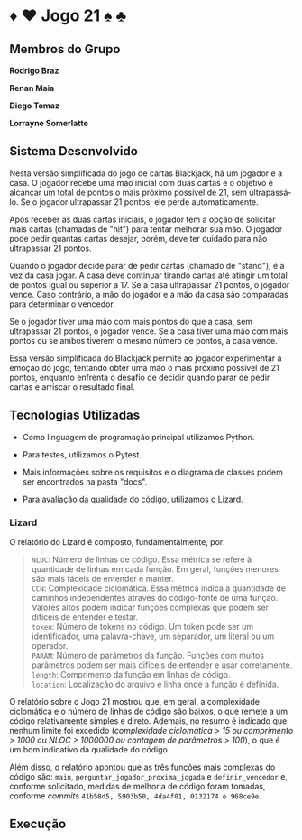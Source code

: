 
# ♦ ♥  Jogo 21  ♠ ♣

## Membros do Grupo

**Rodrigo Braz**

**Renan Maia**

**Diego Tomaz**

**Lorrayne Somerlatte**

## Sistema Desenvolvido

Nesta versão simplificada do jogo de cartas Blackjack, há um jogador e a casa. O jogador recebe uma mão inicial com duas cartas e o objetivo é alcançar um total de pontos o mais próximo possível de 21, sem ultrapassá-lo. Se o jogador ultrapassar 21 pontos, ele perde automaticamente.

Após receber as duas cartas iniciais, o jogador tem a opção de solicitar mais cartas (chamadas de "hit") para tentar melhorar sua mão. O jogador pode pedir quantas cartas desejar, porém, deve ter cuidado para não ultrapassar 21 pontos.

Quando o jogador decide parar de pedir cartas (chamado de "stand"), é a vez da casa jogar. A casa deve continuar tirando cartas até atingir um total de pontos igual ou superior a 17. Se a casa ultrapassar 21 pontos, o jogador vence. Caso contrário, a mão do jogador e a mão da casa são comparadas para determinar o vencedor.

Se o jogador tiver uma mão com mais pontos do que a casa, sem ultrapassar 21 pontos, o jogador vence. Se a casa tiver uma mão com mais pontos ou se ambos tiverem o mesmo número de pontos, a casa vence.

Essa versão simplificada do Blackjack permite ao jogador experimentar a emoção do jogo, tentando obter uma mão o mais próximo possível de 21 pontos, enquanto enfrenta o desafio de decidir quando parar de pedir cartas e arriscar o resultado final.

## Tecnologias Utilizadas

- Como linguagem de programação principal utilizamos Python.

- Para testes, utilizamos o Pytest.

- Mais informações sobre os requisitos e o diagrama de classes podem ser encontrados na pasta "docs".
- Para avaliação da qualidade do código, utilizamos o [Lizard](https://github.com/terryyin/lizard).

### Lizard
O relatório do Lizard é composto, fundamentalmente, por:

>`NLOC`: Número de linhas de código. Essa métrica se refere à quantidade de linhas em cada função. Em geral, funções menores são mais fáceis de entender e manter. </br>
>`CCN`: Complexidade ciclomática. Essa métrica indica a quantidade de caminhos independentes através do código-fonte de uma função. Valores altos podem indicar funções complexas que podem ser difíceis de entender e testar.</br>
>`token`: Número de tokens no código. Um token pode ser um identificador, uma palavra-chave, um separador, um literal ou um operador.</br>
>`PARAM`: Número de parâmetros da função. Funções com muitos parâmetros podem ser mais difíceis de entender e usar corretamente.</br>
>`length`: Comprimento da função em linhas de código.</br>
>`location`: Localização do arquivo e linha onde a função é definida.</br>

O relatório sobre o Jogo 21 mostrou que, em geral, a complexidade ciclomática e o número de linhas de código são baixos, o que remete a um código relativamente simples e direto. Ademais, no resumo é indicado que nenhum limite foi excedido (*complexidade ciclomática > 15 ou comprimento > 1000 ou NLOC > 1000000 ou contagem de parâmetros > 100*), o que é um bom indicativo da qualidade do código.

Além disso, o relatório apontou que as três funções mais complexas do código são: `main`, `perguntar_jogador_proxima_jogada` e `definir_vencedor` e, conforme solicitado, medidas de melhoria de código foram tomadas, conforme *commits* `41b58d5, 5903b50, 4da4f01, 0132174 e 968ce9e`.

## Execução
